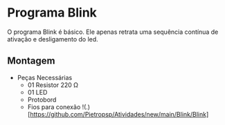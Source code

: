 
# Programa Blink
O programa Blink é básico. Ele apenas retrata uma sequência contínua de ativação e desligamento do led.
## Montagem
* Peças Necessárias
  * 01 Resistor 220 Ω
  * 01 LED
  * Protobord
  * Fios para conexão
!(.)[https://github.com/Pietropsp/Atividades/new/main/Blink/Blink]
